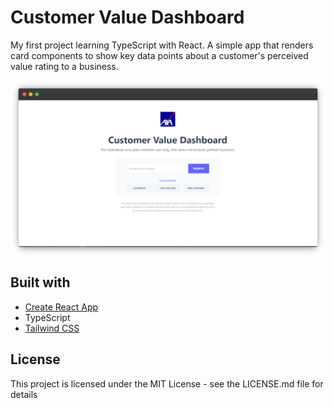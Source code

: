 # Customer Value Dashboard

My first project learning TypeScript with React. A simple app that renders card components to show key data points about a customer's perceived value rating to a business.

<img src='/public/images/screenshot1.png' />

## Built with

- [Create React App](https://create-react-app.dev/docs/adding-typescript/)
- TypeScript
- [Tailwind CSS](https://tailwindcss.com/)

## License

This project is licensed under the MIT License - see the LICENSE.md file for details

